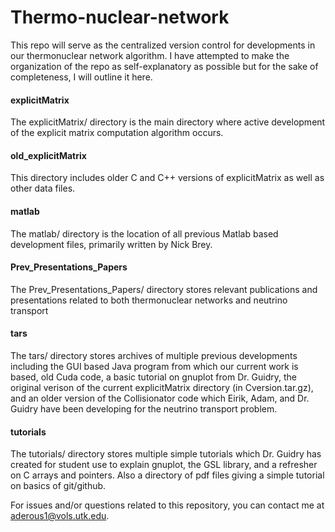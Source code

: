 # Thermo-nuclear-network

This repo will serve as the centralized version control for developments in our thermonuclear network algorithm. I have attempted to make
the organization of the repo as self-explanatory as possible but for the sake of completeness, I will outline it here.

#### explicitMatrix
The explicitMatrix/ directory is the main directory where active development of the explicit matrix computation algorithm occurs. 

#### old_explicitMatrix
This directory includes older C and C++ versions of explicitMatrix as well as other data files.

#### matlab
The matlab/ directory is the location of all previous Matlab based development files, primarily written by Nick Brey.

#### Prev_Presentations_Papers
The Prev_Presentations_Papers/ directory stores relevant publications and presentations related to both thermonuclear networks and
neutrino transport

#### tars
The tars/ directory stores archives of multiple previous developments including the GUI based Java program from which our current 
work is based, old Cuda code, a basic tutorial on gnuplot from Dr. Guidry, the original verison of the current explicitMatrix directory
(in Cversion.tar.gz), and an older version of the Collisionator code which Eirik, Adam, and Dr. Guidry have been developing for the 
neutrino transport problem.

#### tutorials
The tutorials/ directory stores multiple simple tutorials which Dr. Guidry has created for student use to explain gnuplot, the GSL library,
and a refresher on C arrays and pointers. Also a directory of pdf files giving a simple tutorial on basics of git/github.


For issues and/or questions related to this repository, you can contact me at aderous1@vols.utk.edu. 
